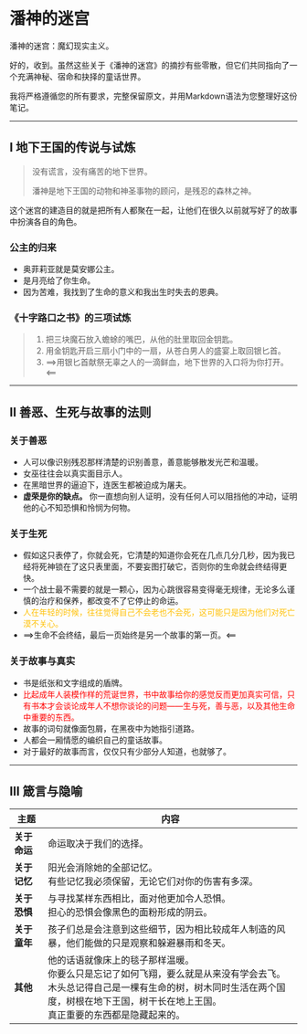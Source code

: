 # 潘神的迷宫

潘神的迷宫：魔幻现实主义。

好的，收到。虽然这些关于《潘神的迷宫》的摘抄有些零散，但它们共同指向了一个充满神秘、宿命和抉择的童话世界。

我将严格遵循您的所有要求，完整保留原文，并用Markdown语法为您整理好这份笔记。

---

## Ⅰ 地下王国的传说与试炼

> 没有谎言，没有痛苦的地下世界。
>
> 潘神是地下王国的动物和神圣事物的顾问，是残忍的森林之神。

这个迷宫的建造目的就是把所有人都聚在一起，让他们在很久以前就写好了的故事中扮演各自的角色。

### 公主的归来
- 奥菲莉亚就是莫安娜公主。
- 是月亮给了你生命。
- 因为苦难，我找到了生命的意义和我出生时失去的恩典。

### 《十字路口之书》的三项试炼
> 1. 把三块魔石放入蟾蜍的嘴巴，从他的肚里取回金钥匙。
> 2. 用金钥匙开启三扇小门中的一扇，从苍白男人的盛宴上取回银匕首。
> 3. ==>用银匕首献祭无辜之人的一滴鲜血，地下世界的入口将为你打开。<==

---

## Ⅱ 善恶、生死与故事的法则

### 关于善恶
- 人可以像识别残忍那样清楚的识别善意，善意能够散发光芒和温暖。
- 女巫往往会以真实面目示人。
- 在黑暗世界的逼迫下，连医生都被迫成为屠夫。
- **虚荣是你的缺点。** 你一直想向别人证明，没有任何人可以阻挡他的冲动，证明他的心不知恐惧和怜悯为何物。

### 关于生死
- 假如这只表停了，你就会死，它清楚的知道你会死在几点几分几秒，因为我已经将死神锁在了这只表里面，不要妄图打破它，否则你的生命就会终结得更快。
- 一个战士最不需要的就是一颗心，因为心跳很容易变得毫无规律，无论多么谨慎的治疗和保养，都改变不了它停止的命运。
- <span style="color:#FFC107">人在年轻的时候，往往觉得自己不会老也不会死，这可能只是因为他们对死亡漠不关心。</span>
- ==>生命不会终结，最后一页始终是另一个故事的第一页。<==

### 关于故事与真实
- 书是纸张和文字组成的盾牌。
- <span style="color:red">比起成年人装模作样的荒诞世界，书中故事给你的感觉反而更加真实可信，只有书本才会谈论成年人不想你谈论的问题——生与死，善与恶，以及其他生命中重要的东西。</span>
- 故事的词句就像面包屑，在黑夜中为她指引道路。
- 人都会一厢情愿的编织自己的童话故事。
- 对于最好的故事而言，仅仅只有少部分人知道，也就够了。

---

## Ⅲ 箴言与隐喻

| 主题         | 内容                                                                                                                                                                                                                     |
| ------------ | ------------------------------------------------------------------------------------------------------------------------------------------------------------------------------------------------------------------------ |
| **关于命运** | 命运取决于我们的选择。                                                                                                                                                                                                   |
| **关于记忆** | 阳光会消除她的全部记忆。<br>有些记忆我必须保留，无论它们对你的伤害有多深。                                                                                                                                               |
| **关于恐惧** | 与寻找某样东西相比，面对他更加令人恐惧。<br>担心的恐惧会像黑色的面粉形成的阴云。                                                                                                                                         |
| **关于童年** | 孩子们总是会注意到这些细节，因为相比较成年人制造的风暴，他们能做的只是观察和躲避暴雨和冬天。                                                                                                                             |
| **其他**     | 他的话语就像床上的毯子那样温暖。<br>你要么只是忘记了如何飞翔，要么就是从来没有学会去飞。<br>木头总记得自己是一棵有生命的树，树木同时生活在两个国度，树根在地下王国，树干长在地上王国。<br>真正重要的东西都是隐藏起来的。 |